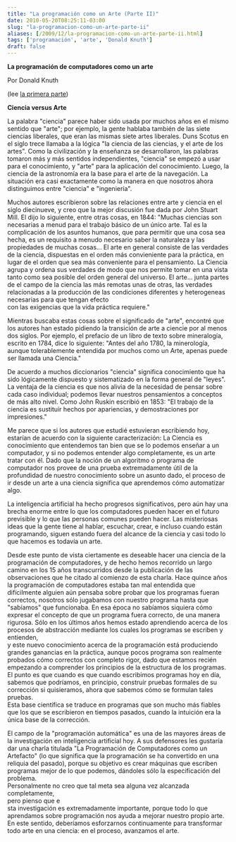 ```yaml
---
title: "La programación como un Arte (Parte II)"
date: 2010-05-20T08:25:11-03:00
slug: "la-programacion-como-un-arte-parte-ii"
aliases: [/2009/12/la-programacion-como-un-arte-parte-ii.html]
tags: ['programación', 'arte', 'Donald Knuth']
draft: false
---
```

**La programación de computadores como un arte**

Por Donald Knuth

(lee [la primera parte](/2009/12/la-programacion-como-un-arte-parte-i.html))

**Ciencia versus Arte**

La palabra "ciencia" parece haber sido usada por muchos años en el
mismo sentido que "arte"; por ejemplo, la gente hablaba también de las
siete ciencias liberales, que eran las mismas siete artes liberales.
Duns Scotus en el siglo trece llamaba a la lógica "la ciencia de las
ciencias, y el arte de los artes". Como la civilización y la enseñanza
se desarrollaron, las palabras tomaron más y más sentidos
independientes, "ciencia" se empezó a usar para el conocimiento, y
"arte" para la aplicación del conocimiento. Luego, la ciencia de la
astronomía era la base para el arte de la navegación. La situación era
casi exactamente como la manera en que nosotros ahora distinguimos entre
"ciencia" e "ingeniería".

Muchos autores escribieron sobre las relaciones entre arte y ciencia en
el siglo diecinueve, y creo que la mejor discusión fue dada por John
Stuart Mill. El dijo lo siguiente, entre otras cosas, en 1844: "Muchas
ciencias son necesarias a menud para el trabajo básico de un único arte.
Tal es la complicación de los asuntos humanos, que para permitir que una
cosa sea hecha, es un requisito a menudo necesario saber la naturaleza y
las propiedades de muchas cosas\... El arte en general consiste de las
verdades de la ciencia, dispuestas en el orden más convieniente para la
práctica, en lugar de el orden que sea más conveniente para el
pensamiento. La Ciencia agrupa y ordena sus verdades de modo que nos
permite tomar en una vista tanto como sea posible del orden general del
universo. El arte\... junta partes de el campo de la ciencia las más
remotas unas de otras, las verdades relacionadas a la producción de las
condiciones diferentes y heterogeneas necesarias para que tengan efecto\
con las exigencias que la vida práctica requiere."

Mientras buscaba estas cosas sobre el significado de "arte", encontré
que los autores han estado pidiendo la transición de arte a ciencie por
al menos dos siglos. Por ejemplo, el prefacio de un libro de texto sobre
mineralogía, escrito en 1784, dice lo siguiente: "Antes del año 1780,
la minerología, aunque tolerablemente entendida por muchos como un Arte,
apenas puede ser llamada una Ciencia."

De acuerdo a muchos diccionarios "ciencia" significa conocimiento que
ha sido lógicamente dispuesto y sistematizado en la forma general de
"leyes". La ventaja de la ciencia es que nos alivia de la necesidad de
pensar sobre cada caso individual; podemos llevar nuestros pensamientos
a conceptos de más alto nivel. Como John Ruskin escribió en 1853: "El
trabajo de la ciencia es sustituir hechos por apariencias, y
demostraciones por impresiones."

Me parece que si los autores que estudié estuvieran escribiendo hoy,
estarían de acuerdo con la siguiente caracterización: La Ciencia es
conocimiento que entendemos tan bien que se lo podemos enseñar a un
computador, y si no podemos entender algo completamente, es un arte
tratar con él. Dado que la noción de un algoritmo o programa de
computador nos provee de una prueba extremadamente útil de la
profundidad de nuestro conocimiento sobre un asunto dado, el proceso de
ir desde un arte a una ciencia significa que aprendemos cómo automatizar
algo.

La inteligencia artificial ha hecho progresos significativos, pero aún
hay una brecha enorme entre lo que los computadores pueden hacer en el
futuro previsible y lo que las personas comunes pueden hacer. Las
misteriosas ideas que la gente tiene al hablar, escuchar, crear, e
incluso cuando están programando, siguen estando fuera del alcance de la
ciencia y casi todo lo que hacemos es todavía un arte.

Desde este punto de vista ciertamente es deseable hacer una ciencia de
la programación de computadores, y de hecho hemos recorrido un largo
camino en los 15 años transcurridos desde la publicación de las
observaciones que he citado al comienzo de esta charla. Hace quince años
la programación de computadores estaba tan mal entendida que
difícilmente alguien aún pensaba sobre probar que los programas fueran
correctos, nosotros sólo jugabamos con nuestro programa hasta que
"sabíamos" que funcionaba. En esa época no sabíamos siquiera cómo
expresar el concepto de que un programa fuera correcto, de una manera
rigurosa. Sólo en los últimos años hemos estado aprendiendo acerca de
los procesos de abstracción mediante los cuales los programas se
escriben y entienden,\
y este nuevo conocimiento acerca de la programación está produciendo
grandes ganancias en la práctica, aunque pocos programa son realmente
probados cómo correctos con completo rigor, dado que estamos recién
empezando a comprender los principios de la estructura de los programas.
El punto es que cuando es que cuando escribimos programas hoy en día,
sabemos que podríamos, en principio, construir pruebas formales de su
corrección si quisieramos, ahora que sabemos cómo se formulan tales
pruebas.\
Esta base científica se traduce en programas que son mucho más fiables
que los que se escribieron en tiempos pasados, cuando la intuición era
la única base de la corrección.

El campo de la "programación automática" es una de las mayores áreas
de la investigación en inteligencia artificial hoy. A sus defensores les
gustaría dar una charla titulada "La Programación de Computadores como
un Artefacto" (lo que significa que la programación se ha convertido en
una reliquia del pasado), porque su objetivo es crear máquinas que
escriben programas mejor de lo que podemos, dándoles sólo la
especificación del problema.\
Personalmente no creo que tal meta sea alguna vez alcanzada
completamente,\
pero pienso que e\
sta investigación es extremadamente importante, porque todo lo que
aprendamos sobre programación nos ayuda a mejorar nuestro propio arte.
En este sentido, deberíamos esforzarnos continuamente para transformar
todo arte en una ciencia: en el proceso, avanzamos el arte.
